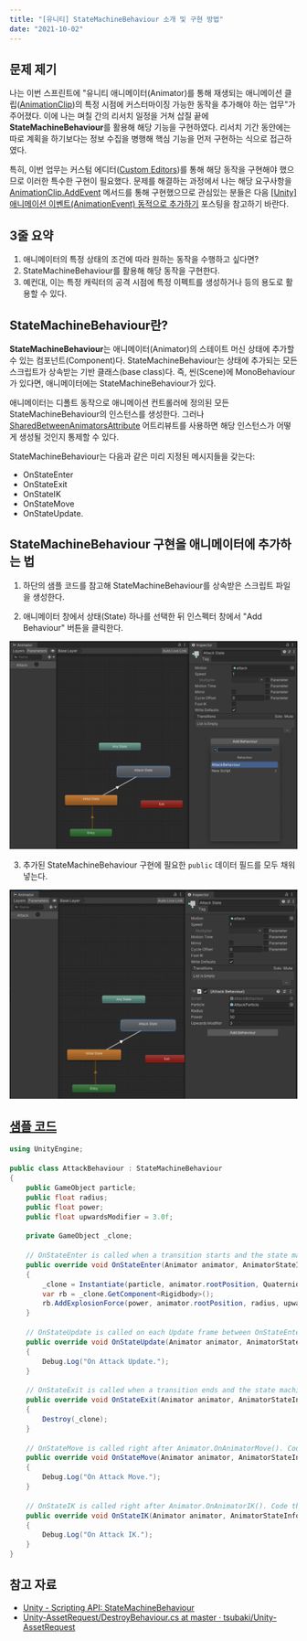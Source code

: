 ```yaml
---
title: "[유니티] StateMachineBehaviour 소개 및 구현 방법"
date: "2021-10-02"
---
```


## 문제 제기

나는 이번 스프린트에 "유니티 애니메이터(Animator)를 통해 재생되는 애니메이션 클립([AnimationClip](https://docs.unity3d.com/ScriptReference/AnimationClip.html))의 특정 시점에 커스터마이징 가능한 동작을 추가해야 하는 업무"가 주어졌다. 이에 나는 며칠 간의 리서치 일정을 거쳐 삽질 끝에 **StateMachineBehaviour**를 활용해 해당 기능을 구현하였다. 리서치 기간 동안에는 따로 계획을 하기보다는 정보 수집을 병행해 핵심 기능을 먼저 구현하는 식으로 접근하였다.

특히, 이번 업무는 커스텀 에디터([Custom Editors](https://docs.unity3d.com/Manual/editor-CustomEditors.html))를 통해 해당 동작을 구현해야 했으므로 이러한 특수한 구현이 필요했다. 문제를 해결하는 과정에서 나는 해당 요구사항을 [AnimationClip.AddEvent](https://docs.unity3d.com/ScriptReference/AnimationClip.AddEvent.html) 메서드를 통해 구현했으므로 관심있는 분들은 다음 [[Unity] 애니메이션 이벤트(AnimationEvent) 동적으로 추가하기](https://sungkukpark.github.io/unity_how_to_add_animation_events_dynamically/) 포스팅을 참고하기 바란다.

## 3줄 요약

1. 애니메이터의 특정 상태의 조건에 따라 원하는 동작을 수행하고 싶다면?
2. StateMachineBehaviour를 활용해 해당 동작을 구현한다.
3. 예컨대, 이는 특정 캐릭터의 공격 시점에 특정 이펙트를 생성하거나 등의 용도로 활용할 수 있다.

## StateMachineBehaviour란?

**StateMachineBehaviour**는 애니메이터(Animator)의 스테이트 머신 상태에 추가할 수 있는 컴포넌트(Component)다. StateMachineBehaviour는 상태에 추가되는 모든 스크립트가 상속받는 기반 클래스(base class)다. 즉, 씬(Scene)에 MonoBehaviour가 있다면, 애니메이터에는 StateMachineBehaviour가 있다.

애니메이터는 디폴트 동작으로 애니메이션 컨트롤러에 정의된 모든 StateMachineBehaviour의 인스턴스를 생성한다. 그러나 [SharedBetweenAnimatorsAttribute](https://docs.unity3d.com/ScriptReference/SharedBetweenAnimatorsAttribute.html) 어트리뷰트를 사용하면 해당 인스턴스가 어떻게 생성될 것인지 통제할 수 있다.

StateMachineBehaviour는 다음과 같은 미리 지정된 메시지들을 갖는다:

- OnStateEnter
- OnStateExit
- OnStateIK
- OnStateMove
- OnStateUpdate.

## StateMachineBehaviour 구현을 애니메이터에 추가하는 법

1. 하단의 샘플 코드를 참고해 StateMachineBehaviour를 상속받은 스크립트 파일을 생성한다.

2. 애니메이터 창에서 상태(State) 하나를 선택한 뒤 인스펙터 창에서 "Add Behaviour" 버튼을 클릭한다.

![unity_animator_state_machine_behaviour_api](./unity_animator_state_machine_behaviour_api/before_add_attack_behaviour.png)

3. 추가된 StateMachineBehaviour 구현에 필요한 `public` 데이터 필드를 모두 채워넣는다.

![unity_animator_state_machine_behaviour_api](./unity_animator_state_machine_behaviour_api/after_add_attack_behaviour.png)

## [샘플 코드](https://gist.github.com/sungkukpark/cc4c344a7900bd7519cebaf2bb7a3e6d)

```csharp
using UnityEngine;

public class AttackBehaviour : StateMachineBehaviour
{
    public GameObject particle;
    public float radius;
    public float power;
    public float upwardsModifier = 3.0f;

    private GameObject _clone;
    
    // OnStateEnter is called when a transition starts and the state machine starts to evaluate this state.
    public override void OnStateEnter(Animator animator, AnimatorStateInfo stateInfo, int layerIndex)
    {
        _clone = Instantiate(particle, animator.rootPosition, Quaternion.identity);
        var rb = _clone.GetComponent<Rigidbody>();
        rb.AddExplosionForce(power, animator.rootPosition, radius, upwardsModifier);
    }
    
    // OnStateUpdate is called on each Update frame between OnStateEnter and OnStateExit callbacks.
    public override void OnStateUpdate(Animator animator, AnimatorStateInfo stateInfo, int layerIndex)
    {
        Debug.Log("On Attack Update.");
    }

    // OnStateExit is called when a transition ends and the state machine finishes evaluating this state.
    public override void OnStateExit(Animator animator, AnimatorStateInfo stateInfo, int layerIndex)
    {
        Destroy(_clone);
    }
    
    // OnStateMove is called right after Animator.OnAnimatorMove(). Code that processes and affects root motion should be implemented here.
    public override void OnStateMove(Animator animator, AnimatorStateInfo stateInfo, int layerIndex)
    {
        Debug.Log("On Attack Move.");
    }

    // OnStateIK is called right after Animator.OnAnimatorIK(). Code that sets up animation IK (inverse kinematics) should be implemented here.
    public override void OnStateIK(Animator animator, AnimatorStateInfo stateInfo, int layerIndex)
    {
        Debug.Log("On Attack IK.");
    }
}
```

## 참고 자료

- [Unity - Scripting API: StateMachineBehaviour](https://docs.unity3d.com/ScriptReference/StateMachineBehaviour.html)
- [Unity-AssetRequest/DestroyBehaviour.cs at master · tsubaki/Unity-AssetRequest](https://github.com/tsubaki/Unity-AssetRequest/blob/master/Assets/Sample/Script/DestroyBehaviour.cs)